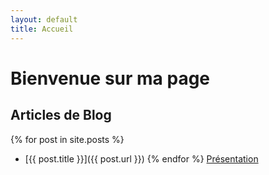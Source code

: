 ```yaml
---
layout: default
title: Accueil
---
```


# Bienvenue sur ma page

## Articles de Blog

{% for post in site.posts %}
- [{{ post.title }}]({{ post.url }})
{% endfor %}
[Présentation](_posts/2025-05-07-presentation)

